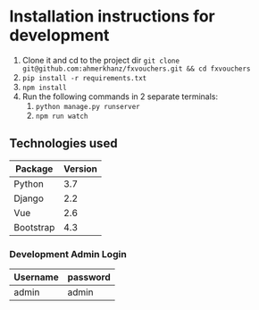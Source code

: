 # Installation instructions for development

 1. Clone it and cd to the project dir `git clone git@github.com:ahmerkhanz/fxvouchers.git && cd fxvouchers`
 2. `pip install -r requirements.txt`
 3. `npm install`
 4. Run the following commands in 2 separate terminals: 
    1. `python manage.py runserver`
    2. `npm run watch`

## Technologies used

| Package         | Version |
|-----------------|---------|
| Python          | 3.7     |
| Django          | 2.2     |
| Vue             | 2.6     |
| Bootstrap       | 4.3     |

### Development Admin Login

| Username | password |
|----------|----------|
| admin    | admin    |
